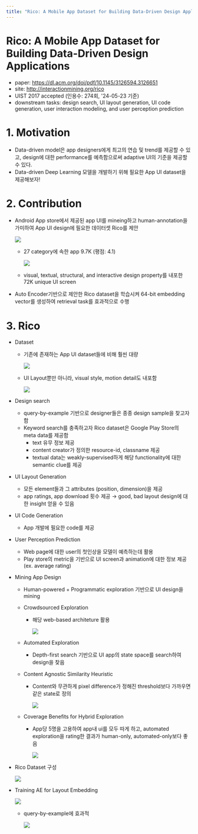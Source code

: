```yaml
---
title: "Rico: A Mobile App Dataset for Building Data-Driven Design Applications"
---
```

# Rico: A Mobile App Dataset for Building Data-Driven Design Applications

- paper: https://dl.acm.org/doi/pdf/10.1145/3126594.3126651
- site: http://interactionmining.org/rico
- UIST 2017 accepted (인용수: 274회, '24-05-23 기준)
- downstream tasks: design search, UI layout generation, UI code generation, user interaction modeling, and user perception prediction

# 1. Motivation

- Data-driven model은 app designers에게 최고의 연습 및 trend를 제공할 수 있고, design에 대한 performance를 예측함으로써 adaptive UI의 기준을 제공할 수 있다.
- Data-driven Deep Learning 모델을 개발하기 위해 필요한 App UI dataset을 제공해보자!

# 2. Contribution

- Android App store에서 제공된 app UI를 mineing하고 human-annotation을 가미하여 App UI design에 필요한 데이터셋 Rico를 제안

  ![](../images/2024-05-23/image-20240523232940399.png)

  - 27 category에 속한 app 9.7K (평점: 4.1)

    ![](../images/2024-05-23/image-20240523234400002.png)

  - visual, textual, structural, and interactive design property를 내포한 72K unique UI screen

- Auto Encoder기반으로 제안한 Rico dataset을 학습시켜 64-bit embedding vector를 생성하여 retrieval task를 효과적으로 수행

# 3. Rico

- Dataset

  - 기존에 존재하는 App UI dataset들에 비해 훨씬 대량

    ![](../images/2024-05-23/image-20240523233046657.png)

  - UI Layout뿐만 아니라, visual style, motion detail도 내포함

    ![](../images/2024-05-23/image-20240523234601093.png)

- Design search

  - query-by-example 기반으로 designer들은 종종 design sample을 찾고자 함
  - Keyword search를 충족하고자 Rico dataset은 Google Play Store의 meta data를 제공함
    - text 유무 정보 제공
    - content creator가 정의한 resource-id, classname 제공
    - textual data는 weakly-supervised하게 해당 functionality에 대한 semantic clue를 제공

- UI Layout Generation

  - 모든 element들과 그 attributes (position, dimension)을 제공
  - app ratings, app download 횟수 제공 $\to$ good, bad layout design에 대한 insight 얻을 수 있음

- UI Code Generation

  - App 개발에 필요한 code를 제공

- User Perception Prediction

  - Web page에 대한 user의 첫인상을 모델이 예측하는데 활용
  - Play store의 metric을 기반으로 UI screen과 animation에 대한 정보 제공 (ex. average rating)

- Mining App Design

  - Human-powered + Programmatic exploration 기반으로 UI design을 mining

  - Crowdsourced Exploration

    - 해당 web-based architeture 활용

      ![](../images/2024-05-23/image-20240523234021765.png)

  - Automated Exploration

    - Depth-first search 기반으로 UI app의 state space를 search하여 design을 찾음

  - Content Agnostic Similarity Heuristic

    - Content와 무관하게 pixel difference가 정해진 threshold보다 가까우면 같은 state로 정의

      ![](../images/2024-05-23/image-20240523234242057.png)

  - Coverage Benefits for Hybrid Exploration

    - App당 5명을 고용하여 app내 ui를 모두 따게 하고, automated exploration을 rating한 결과가 human-only, automated-only보다 좋음

      ![](../images/2024-05-23/image-20240523234444531.png)

- Rico Dataset 구성

  ![](../images/2024-05-23/image-20240523234501633.png)

- Training AE for Layout Embedding

  ![](../images/2024-05-23/image-20240523234621604.png)

  - query-by-example에 효과적

    ![](../images/2024-05-23/image-20240523234646654.png)

